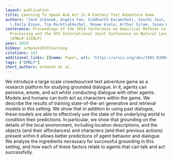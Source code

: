 ```yaml
---
layout: publication
title: Learning To Speak And Act In A Fantasy Text Adventure Game
authors: "Jack Urbanek, Angela Fan, Siddharth Karamcheti, Saachi Jain, Samuel Humeau,\
  \ Emily Dinan, Tim Rockt\xE4schel, Douwe Kiela, Arthur Szlam, Jason Weston"
conference: Proceedings of the 2019 Conference on Empirical Methods in Natural Language
  Processing and the 9th International Joint Conference on Natural Language Processing
  (EMNLP-IJCNLP)
year: 2019
bibkey: urbanek2019learning
citations: 143
additional_links: [{name: Paper, url: 'https://arxiv.org/abs/1903.03094'}]
tags: ["EMNLP"]
short_authors: Urbanek et al.
---
```

We introduce a large scale crowdsourced text adventure game as a research
platform for studying grounded dialogue. In it, agents can perceive, emote, and
act whilst conducting dialogue with other agents. Models and humans can both
act as characters within the game. We describe the results of training
state-of-the-art generative and retrieval models in this setting. We show that
in addition to using past dialogue, these models are able to effectively use
the state of the underlying world to condition their predictions. In
particular, we show that grounding on the details of the local environment,
including location descriptions, and the objects (and their affordances) and
characters (and their previous actions) present within it allows better
predictions of agent behavior and dialogue. We analyze the ingredients
necessary for successful grounding in this setting, and how each of these
factors relate to agents that can talk and act successfully.